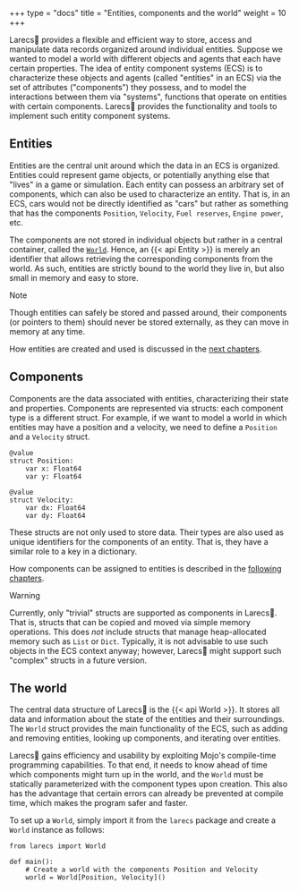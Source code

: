 +++
type = "docs"
title = "Entities, components and the world"
weight = 10
+++

Larecs🌲 provides a flexible and efficient way to store, 
access and manipulate data records organized 
around individual entities. Suppose we wanted to 
model a world with different objects and agents that each have 
certain properties. The idea of entity component systems 
(ECS) is to characterize these objects and agents 
(called "entities" in an ECS) via the set of 
attributes ("components") they possess, and to 
model the interactions between them via "systems",
functions that operate on entities 
with certain components. Larecs🌲 provides the functionality 
and tools to implement such entity component systems.

## Entities

Entities are the central unit around which the data in
an ECS is organized. Entities could represent game objects,
or potentially anything else that "lives" in a game or simulation.
Each entity can possess an arbitrary
set of components, which can also be used to characterize
an entity. That is, in an ECS, cars would not be directly 
identified as "cars" but rather as something that has 
the components `Position`, `Velocity`, `Fuel reserves`, 
`Engine power`, etc. 

The components are not stored in individual 
objects but rather in a central container, called the [`World`](#the-world). 
Hence, an {{< api Entity >}} is merely an identifier that allows
retrieving the corresponding components from the world.
As such, entities are strictly bound to the world they live in,
but also small in memory and easy to store.

> [!NOTE] 
> Though entities can safely be stored and passed around,
> their components (or pointers to them) should never be stored
> externally, as they can move in memory at any time.

How entities are created and used is discussed in the
[next chapters](../adding_and_removing_entities).

## Components

Components are the data associated with entities, characterizing
their state and properties. Components are represented
via structs: each component type is a different struct.
For example, if we want to model a world in which 
entities may have a position and a velocity, we need to 
define a `Position` and a `Velocity` struct.

```mojo {doctest="guide_entities_components_world" global=true}
@value
struct Position:
    var x: Float64
    var y: Float64

@value
struct Velocity:
    var dx: Float64
    var dy: Float64
```

These structs are not only used to store data. Their
types are also used as unique identifiers for the components
of an entity. That is, they have a similar role to 
a key in a dictionary.

How components can be assigned to entities is described 
in the [following chapters](../adding_and_removing_entities).

> [!Warning]
> Currently, only "trivial" structs are supported as 
> components in Larecs🌲. That is, structs that can be
> copied and moved via simple memory operations. This does
> *not* include structs that manage heap-allocated memory
> such as `List` or `Dict`. Typically, it is not advisable to
> use such objects in the ECS context anyway; however, 
> Larecs🌲 might support such "complex" structs in a future version. 

## The world

The central data structure of Larecs🌲 is the
{{< api World >}}. It stores all data and information about
the state of the entities and their surroundings.
The `World` struct provides the main functionality
of the ECS, such as adding and removing entities,
looking up components, and iterating over entities.

Larecs🌲 gains efficiency and usability by exploiting
Mojo's compile-time programming capabilities.
To that end, it needs to know ahead of time 
which components might turn up in the world, and the `World` 
must be statically parameterized with the component types upon 
creation. This also has the advantage that certain errors
can already be prevented at compile time, which makes the
program safer and faster.

To set up a `World`, simply import it from the `larecs` package
and create a `World` instance as follows:

```mojo {doctest="guide_entities_components_world" global=true}
from larecs import World

def main():
    # Create a world with the components Position and Velocity
    world = World[Position, Velocity]()
```
